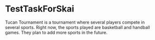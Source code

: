 # TestTaskForSkai
Tucan Tournament is a tournament where several players compete in several sports. Right now, the sports played are basketball and handball games. They plan to add more sports in the future.
